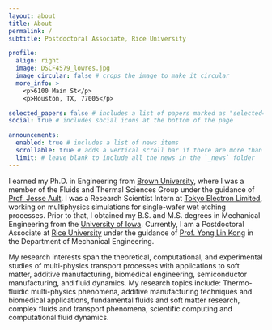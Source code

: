 ```yaml
---
layout: about
title: About
permalink: /
subtitle: Postdoctoral Associate, Rice University

profile:
  align: right
  image: DSCF4579_lowres.jpg
  image_circular: false # crops the image to make it circular
  more_info: >
    <p>6100 Main St</p>
    <p>Houston, TX, 77005</p>

selected_papers: false # includes a list of papers marked as "selected={true}"
social: true # includes social icons at the bottom of the page

announcements:
  enabled: true # includes a list of news items
  scrollable: true # adds a vertical scroll bar if there are more than 3 news items
  limit: # leave blank to include all the news in the `_news` folder
---
```


I earned my Ph.D. in Engineering from [Brown University](http://www.brown.edu), where I was a member of the Fluids and Thermal Sciences Group under the guidance of [Prof. Jesse Ault](https://sites.brown.edu/aultlab/). I was a Research Scientist Intern at [Tokyo Electron Limited](https://www.tel.com/), working on multiphysics simulations for single-wafer wet etching processes. Prior to that, I obtained my B.S. and M.S. degrees in Mechanical Engineering from the [University of Iowa](https://www.uiowa.edu). Currently, I am a Postdoctoral Associate at [Rice University](http://www.rice.edu) under the guidance of [Prof. Yong Lin Kong](https://profiles.rice.edu/faculty/yong-lin-kong) in the Department of Mechanical Engineering.

My research interests span the theoretical, computational, and experimental studies of multi-physics transport processes with applications to soft matter, additive manufacturing, biomedical engineering, semiconductor manufacturing, and fluid dynamics. My research topics include: Thermo-fluidic multi-physics phenomena, additive manufacturing techniques and biomedical applications, fundamental fluids and soft matter research, complex fluids and transport phenomena, scientific computing and computational fluid dynamics.
